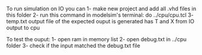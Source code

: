 To run simulation on IO you can
1- make new project and add all .vhd files in this folder
2- run this command in modelsim's terminal:
do ../cpu/cpu.tcl
3- temp.txt output file of the expected ouput is generated
has T and X from IO output to cpu

To test the ouput:
1- open ram in memory list
2- open debug.txt in ../cpu folder
3- check if the input matched the debug.txt file
